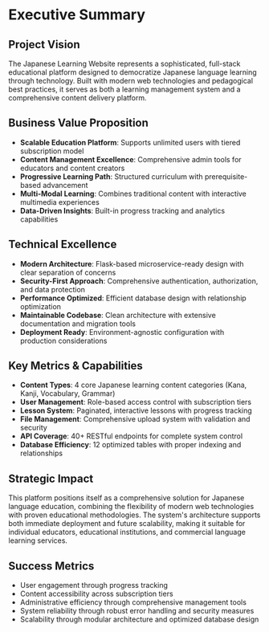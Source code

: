 # Executive Summary

## Project Vision
The Japanese Learning Website represents a sophisticated, full-stack educational platform designed to democratize Japanese language learning through technology. Built with modern web technologies and pedagogical best practices, it serves as both a learning management system and a comprehensive content delivery platform.

## Business Value Proposition
- **Scalable Education Platform**: Supports unlimited users with tiered subscription model
- **Content Management Excellence**: Comprehensive admin tools for educators and content creators
- **Progressive Learning Path**: Structured curriculum with prerequisite-based advancement
- **Multi-Modal Learning**: Combines traditional content with interactive multimedia experiences
- **Data-Driven Insights**: Built-in progress tracking and analytics capabilities

## Technical Excellence
- **Modern Architecture**: Flask-based microservice-ready design with clear separation of concerns
- **Security-First Approach**: Comprehensive authentication, authorization, and data protection
- **Performance Optimized**: Efficient database design with relationship optimization
- **Maintainable Codebase**: Clean architecture with extensive documentation and migration tools
- **Deployment Ready**: Environment-agnostic configuration with production considerations

## Key Metrics & Capabilities
- **Content Types**: 4 core Japanese learning content categories (Kana, Kanji, Vocabulary, Grammar)
- **User Management**: Role-based access control with subscription tiers
- **Lesson System**: Paginated, interactive lessons with progress tracking
- **File Management**: Comprehensive upload system with validation and security
- **API Coverage**: 40+ RESTful endpoints for complete system control
- **Database Efficiency**: 12 optimized tables with proper indexing and relationships

## Strategic Impact
This platform positions itself as a comprehensive solution for Japanese language education, combining the flexibility of modern web technologies with proven educational methodologies. The system's architecture supports both immediate deployment and future scalability, making it suitable for individual educators, educational institutions, and commercial language learning services.

## Success Metrics
- User engagement through progress tracking
- Content accessibility across subscription tiers
- Administrative efficiency through comprehensive management tools
- System reliability through robust error handling and security measures
- Scalability through modular architecture and optimized database design
